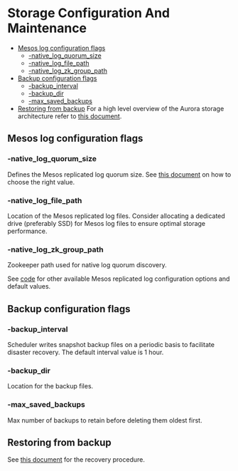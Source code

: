 # Storage Configuration And Maintenance

- [Mesos log configuration flags](#mesos-log-configuration-flags)
  - [-native_log_quorum_size](#-native-log-quorum-size)
  - [-native_log_file_path](#-native-log-file-path)
  - [-native_log_zk_group_path](#-native-log-zk-group-path)
- [Backup configuration flags](#backup-configuration-flags)
  - [-backup_interval](#-backup-interval)
  - [-backup_dir](#-backup-dir)
  - [-max_saved_backups](#-max-saved-backups)
- [Restoring from backup](#restoring-from-backup)
For a high level overview of the Aurora storage architecture refer to [this document](storage.md).

## Mesos log configuration flags

### -native_log_quorum_size
Defines the Mesos replicated log quorum size. See
[this document](deploying-aurora-scheduler.md#replicated-log-configuration) on how to choose the
right value.

### -native_log_file_path
Location of the Mesos replicated log files. Consider allocating a dedicated drive (preferably SSD)
for Mesos log files to ensure optimal storage performance.

### -native_log_zk_group_path
Zookeeper path used for native log quorum discovery.

See [code](../src/main/java/org/apache/aurora/scheduler/log/mesos/MesosLogStreamModule.java) for
other available Mesos replicated log configuration options and default values.

## Backup configuration flags

### -backup_interval
Scheduler writes snapshot backup files on a periodic basis to facilitate disaster recovery. The
default interval value is 1 hour.

### -backup_dir
Location for the backup files.

### -max_saved_backups
Max number of backups to retain before deleting them oldest first.

## Restoring from backup
See [this document](storage_recovery.md) for the recovery procedure.
